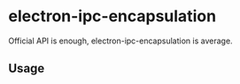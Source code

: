 # electron-ipc-encapsulation
Official API is enough, electron-ipc-encapsulation is average.

## Usage
```js
```